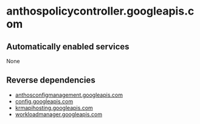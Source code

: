 # anthospolicycontroller.googleapis.com

## Automatically enabled services

None

## Reverse dependencies

* [anthosconfigmanagement.googleapis.com](../anthosconfigmanagement.googleapis.com/)
* [config.googleapis.com](../config.googleapis.com/)
* [krmapihosting.googleapis.com](../krmapihosting.googleapis.com/)
* [workloadmanager.googleapis.com](../workloadmanager.googleapis.com/)
